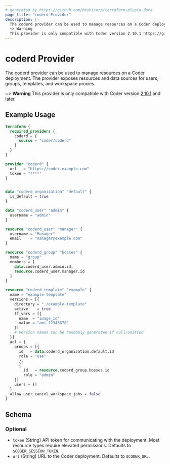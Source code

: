 ```yaml
---
# generated by https://github.com/hashicorp/terraform-plugin-docs
page_title: "coderd Provider"
description: |-
  The coderd provider can be used to manage resources on a Coder deployment. The provider exposes resources and data sources for users, groups, templates, and workspace proxies.
  ~> Warning
  This provider is only compatible with Coder version 2.10.1 https://github.com/coder/coder/releases/tag/v2.10.1 and later.
---
```


# coderd Provider

The coderd provider can be used to manage resources on a Coder deployment. The provider exposes resources and data sources for users, groups, templates, and workspace proxies.

~> **Warning**
This provider is only compatible with Coder version [2.10.1](https://github.com/coder/coder/releases/tag/v2.10.1) and later.

## Example Usage

```terraform
terraform {
  required_providers {
    coderd = {
      source = "coder/coderd"
    }
  }
}

provider "coderd" {
  url   = "https://coder.example.com"
  token = "****"
}


data "coderd_organization" "default" {
  is_default = true
}

data "coderd_user" "admin" {
  username = "admin"
}

resource "coderd_user" "manager" {
  username = "Manager"
  email    = "manager@example.com"
}

resource "coderd_group" "bosses" {
  name = "group"
  members = [
    data.coderd_user.admin.id,
    resource.coderd_user.manager.id
  ]
}

resource "coderd_template" "example" {
  name = "example-template"
  versions = [{
    directory = "./example-template"
    active    = true
    tf_vars = [{
      name  = "image_id"
      value = "ami-12345678"
    }]
    # Version names can be randomly generated if null/omitted
  }]
  acl = {
    groups = [{
      id   = data.coderd_organization.default.id
      role = "use"
      },
      {
        id   = resource.coderd_group.bosses.id
        role = "admin"
    }]
    users = []
  }
  allow_user_cancel_workspace_jobs = false
}
```

<!-- schema generated by tfplugindocs -->
## Schema

### Optional

- `token` (String) API token for communicating with the deployment. Most resource types require elevated permissions. Defaults to `$CODER_SESSION_TOKEN`.
- `url` (String) URL to the Coder deployment. Defaults to `$CODER_URL`.
